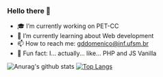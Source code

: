 ### Hello there :eyes:

- 🎓 I’m currently working on PET-CC
- :newspaper: I’m currently learning about Web development
- 📫 How to reach me: gddomenico@inf.ufsm.br
- :elephant: Fun fact: I... actually... like... PHP and JS Vanilla

![Anurag's github stats](https://github-readme-stats.vercel.app/api?username=GabrielDiDomenico&count_private=true&show_icons=true&theme=dracula&hide=issues)
[![Top Langs](https://github-readme-stats.vercel.app/api/top-langs/?username=anuraghazra&layout=compact&theme=dracula)](https://github.com/anuraghazra/github-readme-stats)
